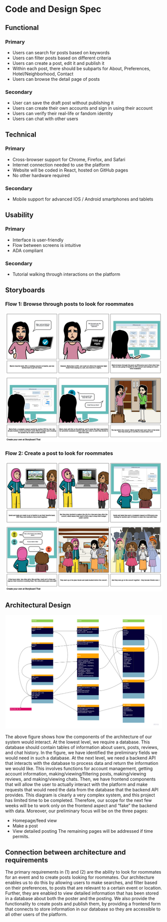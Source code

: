 # Code and Design Spec
## Functional
### Primary
- Users can search for posts based on keywords
- Users can filter posts based on different criteria
- Users can create a post, edit it and publish it
- Within each post, there should be subparts for About, Preferences, Hotel/Neighborhood, Contact
- Users can browse the detail page of posts

### Secondary
- User can save the draft post without publishing it
- Users can create their own accounts and sign in using their account
- Users can verify their real-life or fandom identity
- Users can chat with other users

## Technical
### Primary
- Cross-browser support for Chrome, Firefox, and Safari
- Internet connection needed to use the platform
- Website will be coded in React, hosted on GitHub pages
- No other hardware required

### Secondary
- Mobile support for advanced IOS / Android smartphones and tablets

## Usability
### Primary
- Interface is user-friendly
- Flow between screens is intuitive
- ADA compliant

### Secondary
- Tutorial walking through interactions on the platform

## Storyboards
### Flow 1: Browse through posts to look for roommates 
![](pics/g4-browse.png)

### Flow 2: Create a post to look for roommates
![](pics/g4-new.png)

## Architectural Design
![](pics/g4-arch.jpg)

The above figure shows how the components of the architecture of our system would interact. At the lowest level, we require a database. This database should contain tables of information about users, posts, reviews, and chat history. In the figure, we have identified the preliminary fields we would need in such a database. At the next level, we need a backend API that interacts with the database to process data and return the information we would like. This involves functions for account management, getting account information, making/viewing/filtering posts, making/viewing reviews, and making/viewing chats. Then, we have frontend components that will allow the user to actually interact with the platform and make requests that would need the data from the database that the backend API provides. This diagram is clearly a very complex system, and this project has limited time to be completed. Therefore, our scope for the next few weeks will be to work only on the frontend aspect and “fake” the backend with data. Moreover, our preliminary focus will be on the three pages:
- Homepage/feed view
- Make a post
- View detailed posting
The remaining pages will be addressed if time permits.

## Connection between architecture and requirements
The primary requirements in (1) and (2) are the ability to look for roommates for an event and to create posts looking for roommates. Our architecture enables us to do this by allowing users to make searches, and filter based on their preferences, to posts that are relevant to a certain event or location. Further, they are enabled to view detailed information that has been stored in a database about both the poster and the posting. We also provide the functionality to create posts and publish them, by providing a frontend form that connects to store information in our database so they are accessible to all other users of the platform.
